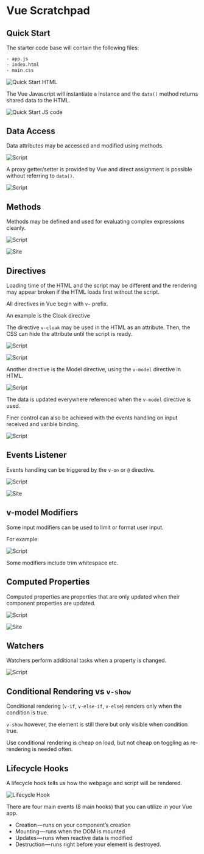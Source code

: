 # Vue Scratchpad

## Quick Start

The starter code base will contain the following files:

```bash
- app.js
- index.html
- main.css
```

![Quick Start HTML](docs/assets/code-snapshot-quick-start.png)

The Vue Javascript will instantiate a instance and the `data()` method returns shared data to the HTML.

![Quick Start JS code](docs/assets/code-snapshot-quick-start-2.png)

## Data Access

Data attributes may be accessed and modified using methods.

![Script](docs/assets/code-snapshot-data-access-1.png)

A proxy getter/setter is provided by Vue and direct assignment is possible without referring to `data()`.

![Script](docs/assets/code-snapshot-data-access-2.png)

## Methods

Methods may be defined and used for evaluating complex expressions cleanly.

![Script](docs/assets/code-snapshot-method-2.png)

![Site](docs/assets/code-snapshot-method-1.png)

## Directives

Loading time of the HTML and the script may be different and the rendering may appear broken if the HTML loads first without the script.

All directives in Vue begin with `v-` prefix.

An example is the Cloak directive

The directive `v-cloak` may be used in the HTML as an attribute. Then, the CSS can hide the attribute until the script is ready.

![Script](doc/assets/code-snapshot-directive-2.png)

![Script](doc/assets/code-snapshot-directive-1.png)

Another directive is the Model directive, using the `v-model` directive in HTML.

![Script](doc/assets/code-snapshot-directive-3.png)

The data is updated everywhere referenced when the `v-model` directive is used.

Finer control can also be achieved with the events handling on input received and varible binding.

![Script](doc/assets/code-snapshot-directive-4.png)

## Events Listener

Events handling can be triggered by the `v-on` or `@` directive.

![Script](docs/assets/code-snapshot-events-handling-1.png)

![Site](docs/assets/code-snapshot-events-handling-2.png)

## v-model Modifiers

Some input modifiers can be used to limit or format user input.

For example:

![Script](docs/assets/code-snapshot-v-model-modifier-1.png)

Some modifiers include trim whitespace etc.

## Computed Properties

Computed properties are properties that are only updated when their component properties are updated.

![Script](docs/assets/code-snapshot-computed-properties-1.png)

![Site](docs/assets/code-snapshot-computed-properties-2.png)

## Watchers

Watchers perform additional tasks when a property is changed.

![Script](docs/assets/code-snapshot-watchers.png)

## Conditional Rendering vs `v-show`

Conditional rendering (`v-if`, `v-else-if`, `v-else`) renders only when the condition is true.

`v-show` however, the element is still there but only visible when condition true.

Use conditional rendering is cheap on load, but not cheap on toggling as re-rendering is needed often.

## Lifecycle Hooks

A lifecycle hook tells us how the webpage and script will be rendered.

![Lifecycle Hook](https://dltqhkoxgn1gx.cloudfront.net/img/posts/how-to-use-lifecycle-hooks-in-vue3-1.png)

There are four main events (8 main hooks) that you can utilize in your Vue app.

- Creation — runs on your component’s creation
- Mounting — runs when the DOM is mounted
- Updates — runs when reactive data is modified
- Destruction — runs right before your element is destroyed.
